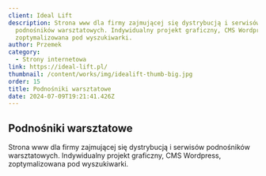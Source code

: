 ```yaml
---
client: Ideal Lift
description: Strona www dla firmy zajmującej się dystrybucją i serwisów
  podnośników warsztatowych. Indywidualny projekt graficzny, CMS Wordpress,
  zoptymalizowana pod wyszukiwarki.
author: Przemek
category:
  - Strony internetowa
link: https://ideal-lift.pl/
thumbnail: /content/works/img/idealift-thumb-big.jpg
order: 15
title: Podnośniki warsztatowe
date: 2024-07-09T19:21:41.426Z
---
```


## Podnośniki warsztatowe

Strona www dla firmy zajmującej się dystrybucją i serwisów podnośników warsztatowych. Indywidualny projekt graficzny, CMS Wordpress, zoptymalizowana pod wyszukiwarki.